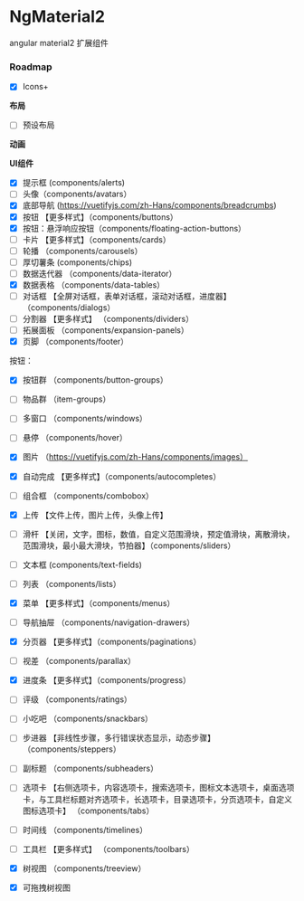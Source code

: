# NgMaterial2

angular  material2 扩展组件

### Roadmap

- [x] Icons+

**布局**

- [ ] 预设布局 

**动画**


**UI组件**

- [x] 提示框 (components/alerts)
- [ ] 头像（components/avatars）
- [x] 底部导航 (https://vuetifyjs.com/zh-Hans/components/breadcrumbs)
- [x] 按钮 【更多样式】（components/buttons）
- [x] 按钮：悬浮响应按钮（components/floating-action-buttons）
- [ ] 卡片  【更多样式】（components/cards）
- [ ] 轮播 （components/carousels）
- [ ] 厚切薯条 (components/chips)
- [ ] 数据迭代器 （components/data-iterator）
- [x] 数据表格 （components/data-tables）
- [ ] 对话框 【全屏对话框，表单对话框，滚动对话框，进度器】（components/dialogs）
- [ ] 分割器 【更多样式】 （components/dividers）
- [ ] 拓展面板 （components/expansion-panels）
- [x] 页脚 （components/footer）

按钮：
- [x] 按钮群 （components/button-groups）
- [ ] 物品群 （item-groups）
- [ ] 多窗口 （components/windows）    

- [ ] 悬停 （components/hover）
- [x] 图片 （https://vuetifyjs.com/zh-Hans/components/images）
- [x] 自动完成 【更多样式】（components/autocompletes）
- [ ] 组合框 （components/combobox）
- [x] 上传 【文件上传，图片上传，头像上传】
- [ ] 滑杆 【关闭，文字，图标，数值，自定义范围滑块，预定值滑块，离散滑块，范围滑块，最小最大滑块，节拍器】（components/sliders）
- [ ] 文本框 (components/text-fields)
- [ ] 列表 （components/lists）
- [x] 菜单 【更多样式】（components/menus）
- [ ] 导航抽屉 （components/navigation-drawers）
- [x] 分页器 【更多样式】（components/paginations）
- [ ] 视差 （components/parallax）
- [x] 进度条 【更多样式】（components/progress）
- [ ] 评级 （components/ratings）
- [ ] 小吃吧 （components/snackbars）
- [ ] 步进器 【非线性步骤，多行错误状态显示，动态步骤】（components/steppers）
- [ ] 副标题 （components/subheaders）
- [ ] 选项卡 【右侧选项卡，内容选项卡，搜索选项卡，图标文本选项卡，桌面选项卡，与工具栏标题对齐选项卡，长选项卡，目录选项卡，分页选项卡，自定义图标选项卡】 （components/tabs）
- [ ] 时间线 （components/timelines）
- [ ] 工具栏 【更多样式】 （components/toolbars）
- [x] 树视图 （components/treeview）
- [x] 可拖拽树视图
